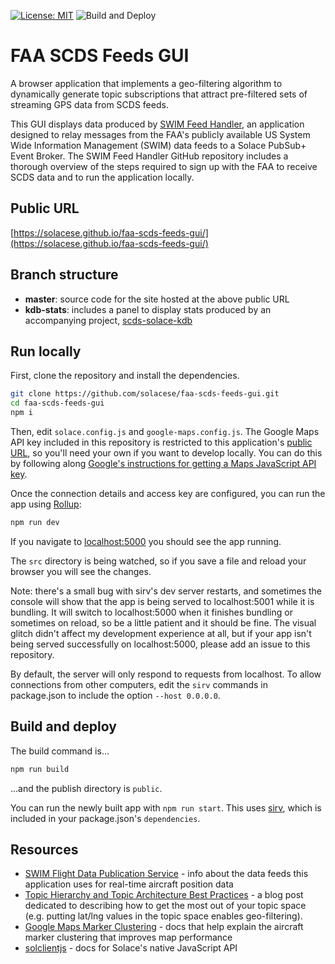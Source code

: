 [![License: MIT](https://img.shields.io/badge/License-MIT-yellow.svg)](https://opensource.org/licenses/MIT) ![Build and Deploy](https://github.com/solacese/faa-scds-feeds-gui/workflows/Build%20and%20Deploy/badge.svg)

# FAA SCDS Feeds GUI

A browser application that implements a geo-filtering algorithm to dynamically generate topic subscriptions that attract pre-filtered sets of streaming GPS data from SCDS feeds.

This GUI displays data produced by [SWIM Feed Handler](https://github.com/solacese/swim-feed-handler), an application designed to relay messages from the FAA's publicly available US System Wide Information Management (SWIM) data feeds to a Solace PubSub+ Event Broker. The SWIM Feed Handler GitHub repository includes a thorough overview of the steps required to sign up with the FAA to receive SCDS data and to run the application locally.

## Public URL

[https://solacese.github.io/faa-scds-feeds-gui/](https://solacese.github.io/faa-scds-feeds-gui/)

## Branch structure

- **master**: source code for the site hosted at the above public URL
- **kdb-stats**: includes a panel to display stats produced by an accompanying project, [scds-solace-kdb](https://github.com/solacese/scds-solace-kdb)

## Run locally

First, clone the repository and install the dependencies.

```bash
git clone https://github.com/solacese/faa-scds-feeds-gui.git
cd faa-scds-feeds-gui
npm i
```

Then, edit `solace.config.js` and `google-maps.config.js`. The Google Maps API key included in this repository is restricted to this application's [public URL](https://solacese.github.io/faa-scds-feeds-gui/), so you'll need your own if you want to develop locally. You can do this by following along [Google's instructions for getting a Maps JavaScript API key](https://developers.google.com/maps/documentation/javascript/get-api-key).

Once the connection details and access key are configured, you can run the app using [Rollup](https://rollupjs.org):

```bash
npm run dev
```

If you navigate to [localhost:5000](http://localhost:5000) you should see the app running.

The `src` directory is being watched, so if you save a file and reload your browser you will see the changes.

Note: there's a small bug with sirv's dev server restarts, and sometimes the console will show that the app is being served to localhost:5001 while it is bundling. It will switch to localhost:5000 when it finishes bundling or sometimes on reload, so be a little patient and it should be fine. The visual glitch didn't affect my development experience at all, but if your app isn't being served successfully on localhost:5000, please add an issue to this repository.

By default, the server will only respond to requests from localhost. To allow connections from other computers, edit the `sirv` commands in package.json to include the option `--host 0.0.0.0`.

## Build and deploy

The build command is...

```bash
npm run build
```

...and the publish directory is `public`.

You can run the newly built app with `npm run start`. This uses [sirv](https://github.com/lukeed/sirv), which is included in your package.json's `dependencies`.

## Resources

- [SWIM Flight Data Publication Service](https://www.faa.gov/air_traffic/technology/swim/sfdps/) - info about the data feeds this application uses for real-time aircraft position data
- [Topic Hierarchy and Topic Architecture Best Practices](https://solace.com/blog/topic-hierarchy-best-practices/) - a blog post dedicated to describing how to get the most out of your topic space (e.g. putting lat/lng values in the topic space enables geo-filtering).
- [Google Maps Marker Clustering](https://developers.google.com/maps/documentation/javascript/marker-clustering) - docs that help explain the aircraft marker clustering that improves map performance
- [solclientjs](https://docs.solace.com/API-Developer-Online-Ref-Documentation/nodejs/readme.html) - docs for Solace's native JavaScript API
